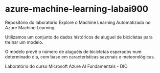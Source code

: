 # azure-machine-learning-labai900

Reposítório do laboratório Explore o Machine Learning Automatizado no Azure Machine Learning

Utilizamos um conjunto de dados históricos de aluguel de bicicletas para treinar um modelo.

O modelo prevê o número de aluguéis de bicicletas esperados num determinado dia, com base em características sazonais e meteorológicas.

Laboratório do curso Microsoft Azure AI Fundamentals - DIO
